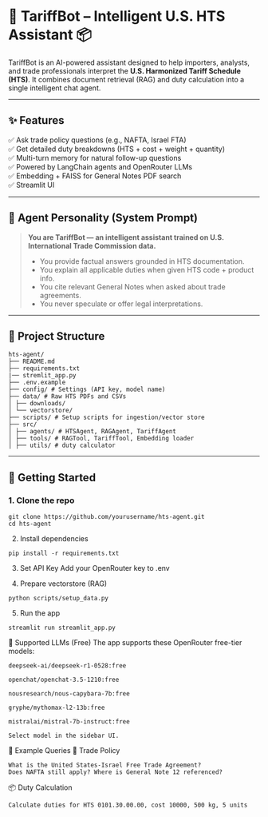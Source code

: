 # 🧠 TariffBot – Intelligent U.S. HTS Assistant 📦

TariffBot is an AI-powered assistant designed to help importers, analysts, and trade professionals interpret the **U.S. Harmonized Tariff Schedule (HTS)**. It combines document retrieval (RAG) and duty calculation into a single intelligent chat agent.

---

## ✨ Features

✅ Ask trade policy questions (e.g., NAFTA, Israel FTA)  
✅ Get detailed duty breakdowns (HTS + cost + weight + quantity)  
✅ Multi-turn memory for natural follow-up questions  
✅ Powered by LangChain agents and OpenRouter LLMs  
✅ Embedding + FAISS for General Notes PDF search  
✅ Streamlit UI 

---

## 🤖 Agent Personality (System Prompt)

> **You are TariffBot — an intelligent assistant trained on U.S. International Trade Commission data.**  
> - You provide factual answers grounded in HTS documentation.  
> - You explain all applicable duties when given HTS code + product info.  
> - You cite relevant General Notes when asked about trade agreements.  
> - You never speculate or offer legal interpretations.  

---

## 🧰 Project Structure
```
hts-agent/
├── README.md
├── requirements.txt
|── stremlit_app.py
├── .env.example
├── config/ # Settings (API key, model name)
├── data/ # Raw HTS PDFs and CSVs
│ ├── downloads/
│ └── vectorstore/
├── scripts/ # Setup scripts for ingestion/vector store
├── src/
│ ├── agents/ # HTSAgent, RAGAgent, TariffAgent
│ ├── tools/ # RAGTool, TariffTool, Embedding loader
│ ├── utils/ # duty calculator
```


---

## 🚀 Getting Started

### 1. Clone the repo
```
git clone https://github.com/yourusername/hts-agent.git
cd hts-agent
```

2. Install dependencies
```
pip install -r requirements.txt
```

3. Set API Key
    Add your OpenRouter key to .env

4. Prepare vectorstore (RAG)
```
python scripts/setup_data.py
```

5. Run the app
```
streamlit run streamlit_app.py
```

🧠 Supported LLMs (Free)
The app supports these OpenRouter free-tier models:

```
deepseek-ai/deepseek-r1-0528:free

openchat/openchat-3.5-1210:free

nousresearch/nous-capybara-7b:free

gryphe/mythomax-l2-13b:free

mistralai/mistral-7b-instruct:free

Select model in the sidebar UI.
```

🧪 Example Queries
💬 Trade Policy
```
What is the United States-Israel Free Trade Agreement?
Does NAFTA still apply? Where is General Note 12 referenced?
```

📦 Duty Calculation
```
Calculate duties for HTS 0101.30.00.00, cost 10000, 500 kg, 5 units
```